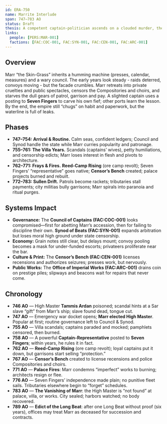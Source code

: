 ```yaml
---
id: ERA-750
name: Marrite Interlude
span: 747–783 AO
status: Draft
thesis: A competent captain-politician ascends on a clouded murder, then drifts into vice, censorship and vanity works; cohesion frays as ports test imperial will—fertile ground for the next consolidation.
links:
  people: [PERS:MAR-001]
  factions: [FAC:COC-001, FAC:SYN-001, FAC:CEN-001, FAC:ARC-001]
---
```


## Overview
Marr “the Skin-Grass” inherits a humming machine (presses, calendar, measures) and a wary council. The early years look steady - raids deterred, convoys moving - but the facade crumbles. Marr retreats into private cruelties and public spectacles, censors the Compositories and choirs, and starves the dull gears of patrol, garrison and pay. A slighted captain uses a posting to **Seven Fingers** to carve his own fief; other ports learn the lesson. By the end, the empire still “chugs” on habit and paperwork, but the waterline is full of leaks.

## Phases
- **747–754: Arrival & Routine.** Calm seas, confident ledgers; Council and Synod handle the state while Marr curries popularity and patronage.
- **755–761: The Villa Years.** Scandals (captains’ wives), petty humiliations, and censorship edicts; Marr loses interest in flesh and pivots to architecture.
- **762–771: Frays & Fires.** **Reed-Camp Rising** (ore camp revolt); Seven Fingers’ “representative” goes native; **Censor’s Bench** created; palace projects burned and rebuilt.
- **772–783: Sullen Drift.** Patrols become rackets; tributaries stall payments; city militias bully garrisons; Marr spirals into paranoia and ritual purges.

## Systems Impact
- **Governance:** The **Council of Captains (FAC:COC-001)** looks compromised—first for abetting Marr’s accession, then for failing to discipline their own. **Synod of Beats (FAC:SYN-001)** expands arbitration but loses moral high ground under state censorship.
- **Economy:** Grain notes still clear, but delays mount; convoy pooling becomes a mask for under-funded escorts; privateers proliferate near the bar.
- **Culture & Print:** The **Censor’s Bench (FAC:CEN-001)** licenses recensions and authorizes seizures; presses work, but nervously.
- **Public Works:** The **Office of Imperial Works (FAC:ARC-001)** drains coin on prestige piles; slipways and beacons wait for repairs that never come.

## Chronology
- **746 AO** — High Master **Tammis Ardan** poisoned; scandal hints at a Sar slave “gift” from Marr’s ship; slave found dead, tongue cut.  
- **747 AO** — Emergency war docket opens; **Marr elected High Master**. Popular at first; routine governance left to Council & Synod.  
- **755 AO** — Villa scandals; captains paraded and mocked; pamphlets censored, then burned.  
- **758 AO** — A powerful **Captain-Representative** posted to **Seven Fingers**; within years, he rules it in fact.  
- **762 AO** — **Reed-Camp Rising** (ore camp revolt); loyal captains put it down, but garrisons start selling “protection.”  
- **767 AO** — **Censor’s Bench** created to license recensions and police Compositories and choirs.  
- **771 AO** — **Palace Fires**: Marr condemns “imperfect” works to burning; architects resign or flee.
- **776 AO** — Seven Fingers’ independence made plain; no punitive fleet sails. Tributaries elsewhere begin to “forget” schedules.
- **783 AO** — **The Vanishing of Marr**: the High Master is “not found” at palace, villa, or works. City sealed; harbors watched; no body recovered.
- **789 AO** — **Edict of the Long Beat**: after one Long Beat without proof (six years), offices may treat Marr as deceased for succession and contracts.